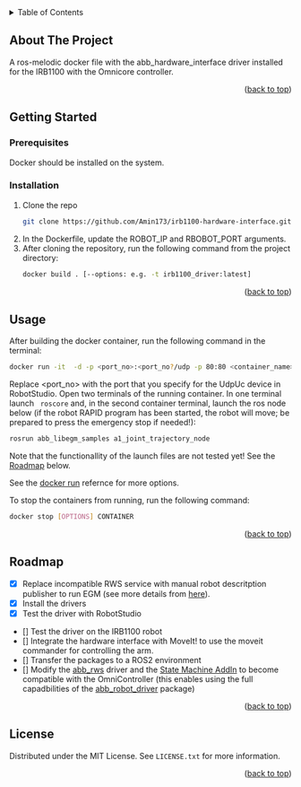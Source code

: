<div id="top"></div>


<!-- TABLE OF CONTENTS -->
<details>
  <summary>Table of Contents</summary>
  <ol>
    <li>
      <a href="#about-the-project">About The Project</a>
      <ul>
        <li><a href="#built-with">Built With</a></li>
      </ul>
    </li>
    <li>
      <a href="#getting-started">Getting Started</a>
      <ul>
        <li><a href="#prerequisites">Prerequisites</a></li>
        <li><a href="#installation">Installation</a></li>
      </ul>
    </li>
    <li><a href="#usage">Usage</a></li>
    <li><a href="#roadmap">Roadmap</a></li>
    <li><a href="#license">License</a></li>
  </ol>
</details>


<!-- ABOUT THE PROJECT -->
## About The Project

A ros-melodic docker file with the abb_hardware_interface driver installed for the IRB1100 with the Omnicore controller.

<p align="right">(<a href="#top">back to top</a>)</p>


<!-- GETTING STARTED -->
## Getting Started

### Prerequisites

Docker should be installed on the system.

### Installation

1. Clone the repo
    ```sh
    git clone https://github.com/Amin173/irb1100-hardware-interface.git
    ```
2. In the Dockerfile, update the ROBOT_IP and RBOBOT_PORT arguments.
3. After cloning the repository, run the following command from the project directory:
    ```sh
    docker build . [--options: e.g. -t irb1100_driver:latest]
    ```

<p align="right">(<a href="#top">back to top</a>)</p>



<!-- USAGE EXAMPLES -->
## Usage

After building the docker container, run the following command in the terminal:
   ```sh
   docker run -it  -d -p <port_no>:<port_no?/udp -p 80:80 <container_name>:<container_tag>
   ```
Replace <port_no> with the port that you specify for the UdpUc device in RobotStudio. 
Open two terminals of the running container. In one terminal launch ``` roscore``` and, in the second container terminal, launch the ros node below (if the robot RAPID program has been started, the robot will move; be prepared to press the emergency stop if needed!):
   ```sh
   rosrun abb_libegm_samples a1_joint_trajectory_node
   ```
   Note that the functionallity of the launch files are not tested yet! See the <a href="#roadmap">Roadmap</a> below. 
   
See the [docker run](https://docs.docker.com/engine/reference/run/) refernce for more options. 

To stop the containers from running, run the following command:
   ```sh
   docker stop [OPTIONS] CONTAINER
   ```
<p align="right">(<a href="#top">back to top</a>)</p>


<!-- ROADMAP -->
## Roadmap
<div id="roadmap"></div>

- [x] Replace incompatible RWS service with manual robot descritption publisher to run EGM (see more details from [here](https://github.com/ros-industrial/abb_robot_driver/issues/33)).
- [x] Install the drivers
- [x] Test the driver with RobotStudio
- [] Test the driver on the IRB1100 robot
- [] Integrate the hardware interface with MoveIt! to use the moveit commander for controlling the arm.
- [] Transfer the packages to a ROS2 environment
- [] Modify the [abb_rws](https://github.com/ros-industrial/abb_librws) driver and the [State Machine AddIn](https://robotapps.robotstudio.com/#/viewApp/c163de01-792e-4892-a290-37dbe050b6e1) to become compatible with the OmniController (this enables using the full capadbilities of the [abb_robot_driver](https://github.com/ros-industrial/abb_robot_driver) package)

<p align="right">(<a href="#top">back to top</a>)</p>


<!-- LICENSE -->
## License

Distributed under the MIT License. See `LICENSE.txt` for more information.

<p align="right">(<a href="#top">back to top</a>)</p>

